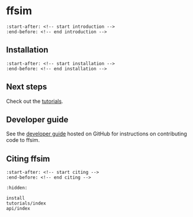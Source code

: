# ffsim

```{include} ../README.md
:start-after: <!-- start introduction -->
:end-before: <!-- end introduction -->
```

## Installation

```{include} ../README.md
:start-after: <!-- start installation -->
:end-before: <!-- end installation -->
```

## Next steps

Check out the [tutorials](tutorials/index.md).

## Developer guide

See the [developer guide](https://github.com/qiskit-community/ffsim/blob/main/CONTRIBUTING.md) hosted on GitHub for instructions on contributing code to ffsim.

## Citing ffsim

```{include} ../README.md
:start-after: <!-- start citing -->
:end-before: <!-- end citing -->
```

```{toctree}
:hidden:

install
tutorials/index
api/index
```
